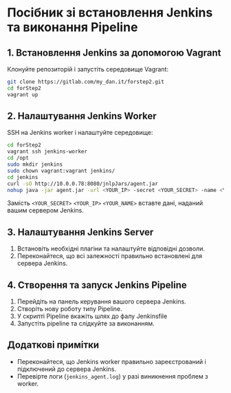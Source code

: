 # Посібник зі встановлення Jenkins та виконання Pipeline

## 1. Встановлення Jenkins за допомогою Vagrant

Клонуйте репозиторій і запустіть середовище Vagrant:
```bash
git clone https://gitlab.com/my_dan.it/forstep2.git
cd forStep2
vagrant up
```

## 2. Налаштування Jenkins Worker

SSH на Jenkins worker і налаштуйте середовище:
```bash
cd forStep2
vagrant ssh jenkins-worker
cd /opt
sudo mkdir jenkins
sudo chown vagrant:vagrant jenkins/
cd jenkins
curl -sO http://10.0.0.78:8080/jnlpJars/agent.jar
nohup java -jar agent.jar -url <YOUR_IP> -secret <YOUR_SECRET> -name <YOUR_NAME> -workDir "/opt/jenkins" > jenkins_agent.log 2>&1 &
```
Замість `<YOUR_SECRET>` `<YOUR_IP>` `<YOUR_NAME>` вставте дані, наданий вашим сервером Jenkins.

## 3. Налаштування Jenkins Server

1. Встановіть необхідні плагіни та налаштуйте відповідні дозволи.
2. Переконайтеся, що всі залежності правильно встановлені для сервера Jenkins.

## 4. Створення та запуск Jenkins Pipeline

1. Перейдіть на панель керування вашого сервера Jenkins.
2. Створіть нову роботу типу Pipeline.
3. У скрипті Pipeline вкажіть шлях до фалу Jenkinsfile
4. Запустіть pipeline та слідкуйте за виконанням.

## Додаткові примітки

- Переконайтеся, що Jenkins worker правильно зареєстрований і підключений до сервера Jenkins.
- Перевірте логи (`jenkins_agent.log`) у разі виникнення проблем з worker.